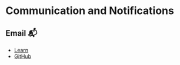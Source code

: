 # Communication and Notifications

## Email 📬
- [Learn](https://learn.firstdraft.com/lessons/301-email)
- [GitHub](https://github.com/DPI-WE/email)
